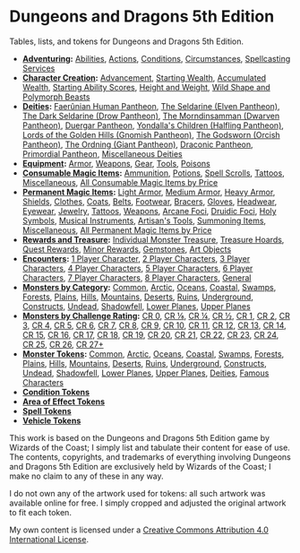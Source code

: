 # Dungeons and Dragons 5th Edition
Tables, lists, and tokens for Dungeons and Dragons 5th Edition.

- **[Adventuring](adventuring#adventuring):** [Abilities](adventuring#abilities), [Actions](adventuring#actions), [Conditions](adventuring#conditions), [Circumstances](adventuring#circumstances), [Spellcasting Services](adventuring#spellcasting-services)
- **[Character Creation](character_creation#character-creation):** [Advancement](character_creation#advancement), [Starting Wealth](character_creation#starting-wealth), [Accumulated Wealth](character_creation#accumulated-wealth), [Starting Ability Scores](character_creation#starting-ability-scores), [Height and Weight](character_creation#height-and-weight), [Wild Shape and Polymorph Beasts](character_creation#wild-shape-and-polymorph-beasts)
- **[Deities](deities#deities):** [Faerûnian Human Pantheon](deities#faerûnian-human-pantheon), [The Seldarine (Elven Pantheon)](deities#the-seldarine-elven-pantheon), [The Dark Seldarine (Drow Pantheon)](deities#the-dark-seldarine-drow-pantheon), [The Morndinsamman (Dwarven Pantheon)](deities#the-morndinsamman-dwarven-pantheon), [Duergar Pantheon](deities#duergar-pantheon), [Yondalla's Children (Halfling Pantheon)](deities#yondallas-children-halfling-pantheon), [Lords of the Golden Hills (Gnomish Pantheon)](deities#lords-of-the-golden-hills-gnomish-pantheon), [The Godsworn (Orcish Pantheon)](deities#the-godsworn-orcish-pantheon), [The Ordning (Giant Pantheon)](deities#the-ordning-giant-pantheon), [Draconic Pantheon](deities#draconic-pantheon), [Primordial Pantheon](deities#primordial-pantheon), [Miscellaneous Deities](deities#miscellaneous-deities)
- **[Equipment](equipment#equipment):** [Armor](equipment#armor), [Weapons](equipment#weapons), [Gear](equipment#gear), [Tools](equipment#tools), [Poisons](equipment#poisons)
- **[Consumable Magic Items](magic_items_consumable#consumable-magic-items):** [Ammunition](magic_items_consumable#ammunition), [Potions](magic_items_consumable#potions), [Spell Scrolls](magic_items_consumable#spell-scrolls), [Tattoos](magic_items_consumable#tattoos), [Miscellaneous](magic_items_consumable#miscellaneous), [All Consumable Magic Items by Price](magic_items_consumable#all-consumable-magic-items-by-price)
- **[Permanent Magic Items](magic_items_permanent#permanent-magic-items):** [Light Armor](magic_items_permanent#light-armor), [Medium Armor](magic_items_permanent#medium-armor), [Heavy Armor](magic_items_permanent#heavy-armor), [Shields](magic_items_permanent#shields), [Clothes](magic_items_permanent#clothes), [Coats](magic_items_permanent#coats), [Belts](magic_items_permanent#belts), [Footwear](magic_items_permanent#footwear), [Bracers](magic_items_permanent#bracers), [Gloves](magic_items_permanent#gloves), [Headwear](magic_items_permanent#headwear), [Eyewear](magic_items_permanent#eyewear), [Jewelry](magic_items_permanent#jewelry), [Tattoos](magic_items_permanent#tattoos), [Weapons](magic_items_permanent#weapons), [Arcane Foci](magic_items_permanent#arcane-foci), [Druidic Foci](magic_items_permanent#druidic-foci), [Holy Symbols](magic_items_permanent#holy-symbols), [Musical Instruments](magic_items_permanent#musical-instruments), [Artisan's Tools](magic_items_permanent#artisans-tools), [Summoning Items](magic_items_permanent#summoning-items), [Miscellaneous](magic_items_permanent#miscellaneous), [All Permanent Magic Items by Price](magic_items_permanent#all-permanent-magic-items-by-price)
- **[Rewards and Treasure](rewards_and_treasure#rewards-and-treasure):** [Individual Monster Treasure](rewards_and_treasure#individual-monster-treasure), [Treasure Hoards](rewards_and_treasure#treasure-hoards), [Quest Rewards](rewards_and_treasure#quest-rewards), [Minor Rewards](rewards_and_treasure#minor-rewards), [Gemstones](rewards_and_treasure#gemstones), [Art Objects](rewards_and_treasure#art-objects)
- **[Encounters](encounters#encounters):** [1 Player Character](encounters#1-player-character), [2 Player Characters](encounters#2-player-characters), [3 Player Characters](encounters#3-player-characters), [4 Player Characters](encounters#4-player-characters), [5 Player Characters](encounters#5-player-characters), [6 Player Characters](encounters#6-player-characters), [7 Player Characters](encounters#7-player-characters), [8 Player Characters](encounters#8-player-characters), [General](encounters#general)
- **[Monsters by Category](monsters_by_category#monsters-by-category):** [Common](monsters_by_category#common), [Arctic](monsters_by_category#arctic), [Oceans](monsters_by_category#oceans), [Coastal](monsters_by_category#coastal), [Swamps](monsters_by_category#swamps), [Forests](monsters_by_category#forests), [Plains](monsters_by_category#plains), [Hills](monsters_by_category#hills), [Mountains](monsters_by_category#mountains), [Deserts](monsters_by_category#deserts), [Ruins](monsters_by_category#ruins), [Underground](monsters_by_category#underground), [Constructs](monsters_by_category#constructs), [Undead](monsters_by_category#undead), [Shadowfell](monsters_by_category#shadowfell), [Lower Planes](monsters_by_category#lower-planes), [Upper Planes](monsters_by_category#upper-planes)
- **[Monsters by Challenge Rating](monsters_by_challenge_rating#monsters-by-challenge-rating):** [CR 0](monsters_by_challenge_rating#challenge-rating-0), [CR ⅛](monsters_by_challenge_rating#challenge-rating-), [CR ¼](monsters_by_challenge_rating#challenge-rating--1), [CR ½](monsters_by_challenge_rating#challenge-rating--2), [CR 1](monsters_by_challenge_rating#challenge-rating-1), [CR 2](monsters_by_challenge_rating#challenge-rating-2), [CR 3](monsters_by_challenge_rating#challenge-rating-3), [CR 4](monsters_by_challenge_rating#challenge-rating-4), [CR 5](monsters_by_challenge_rating#challenge-rating-5), [CR 6](monsters_by_challenge_rating#challenge-rating-6), [CR 7](monsters_by_challenge_rating#challenge-rating-7), [CR 8](monsters_by_challenge_rating#challenge-rating-8), [CR 9](monsters_by_challenge_rating#challenge-rating-9), [CR 10](monsters_by_challenge_rating#challenge-rating-10), [CR 11](monsters_by_challenge_rating#challenge-rating-11), [CR 12](monsters_by_challenge_rating#challenge-rating-12), [CR 13](monsters_by_challenge_rating#challenge-rating-13), [CR 14](monsters_by_challenge_rating#challenge-rating-14), [CR 15](monsters_by_challenge_rating#challenge-rating-15), [CR 16](monsters_by_challenge_rating#challenge-rating-16), [CR 17](monsters_by_challenge_rating#challenge-rating-17), [CR 18](monsters_by_challenge_rating#challenge-rating-18), [CR 19](monsters_by_challenge_rating#challenge-rating-19), [CR 20](monsters_by_challenge_rating#challenge-rating-20), [CR 21](monsters_by_challenge_rating#challenge-rating-21), [CR 22](monsters_by_challenge_rating#challenge-rating-22), [CR 23](monsters_by_challenge_rating#challenge-rating-23), [CR 24](monsters_by_challenge_rating#challenge-rating-24), [CR 25](monsters_by_challenge_rating#challenge-rating-25), [CR 26](monsters_by_challenge_rating#challenge-rating-26), [CR 27+](monsters_by_challenge_rating#challenge-rating-27)
- **[Monster Tokens](tokens_monsters#monster-tokens):** [Common](tokens_monsters/common#common-monster-tokens), [Arctic](tokens_monsters/arctic#arctic-monster-tokens), [Oceans](tokens_monsters/oceans#oceans-monster-tokens), [Coastal](tokens_monsters/coastal#coastal-monster-tokens), [Swamps](tokens_monsters/swamps#swamps-monster-tokens), [Forests](tokens_monsters/forests#forests-monster-tokens), [Plains](tokens_monsters/plains#plains-monster-tokens), [Hills](tokens_monsters/hills#hills-monster-tokens), [Mountains](tokens_monsters/mountains#mountains-monster-tokens), [Deserts](tokens_monsters/deserts#deserts-monster-tokens), [Ruins](tokens_monsters/ruins#ruins-monster-tokens), [Underground](tokens_monsters/underground#underground-monster-tokens), [Constructs](tokens_monsters/constructs#constructs-monster-tokens), [Undead](tokens_monsters/undead#undead-monster-tokens), [Shadowfell](tokens_monsters/shadowfell#shadowfell-monster-tokens), [Lower Planes](tokens_monsters/lower_planes#lower-planes-monster-tokens), [Upper Planes](tokens_monsters/upper_planes#upper-planes-monster-tokens), [Deities](tokens_monsters/deities), [Famous Characters](tokens_monsters/famous_characters)
- **[Condition Tokens](tokens_conditions)**
- **[Area of Effect Tokens](tokens_areas_of_effect)**
- **[Spell Tokens](tokens_spells)**
- **[Vehicle Tokens](tokens_vehicles)**

This work is based on the Dungeons and Dragons 5th Edition game by Wizards of the Coast; I simply list and tabulate their content for ease of use. The contents, copyrights, and trademarks of everything involving Dungeons and Dragons 5th Edition are exclusively held by Wizards of the Coast; I make no claim to any of these in any way.

I do not own any of the artwork used for tokens: all such artwork was available online for free. I simply cropped and adjusted the original artwork to fit each token.

My own content is licensed under a [Creative Commons Attribution 4.0 International License](http://creativecommons.org/licenses/by/4.0).

